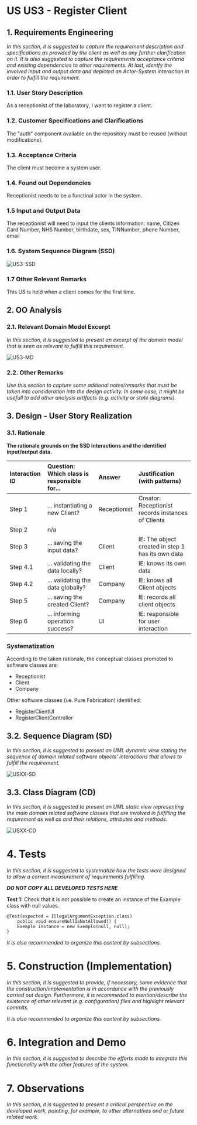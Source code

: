 # US US3 - Register Client

## 1. Requirements Engineering

*In this section, it is suggested to capture the requirement description and specifications as provided by the client as well as any further clarification on it. It is also suggested to capture the requirements acceptance criteria and existing dependencies to other requirements. At last, identfy the involved input and output data and depicted an Actor-System interaction in order to fulfill the requirement.*


### 1.1. User Story Description

As a receptionist of the laboratory, I want to register a client.

### 1.2. Customer Specifications and Clarifications 

The "auth" component available  on the repository must be reused (without modifications).

### 1.3. Acceptance Criteria

The client must become a system user.

### 1.4. Found out Dependencies

Receptionist needs to be a functinal actor in the system.

### 1.5 Input and Output Data

The receptionist will need to input the clients information: name, Citizen Card Number, NHS Number, birthdate, sex, TINNumber, phone Number, email

### 1.6. System Sequence Diagram (SSD)

![US3-SSD](US3-SSD.svg)


### 1.7 Other Relevant Remarks

This US is held when a client comes for the first time.

## 2. OO Analysis

### 2.1. Relevant Domain Model Excerpt 
*In this section, it is suggested to present an excerpt of the domain model that is seen as relevant to fulfill this requirement.* 

![US3-MD](US3-MD.svg)

### 2.2. Other Remarks

*Use this section to capture some aditional notes/remarks that must be taken into consideration into the design activity. In some case, it might be usefull to add other analysis artifacts (e.g. activity or state diagrams).* 



## 3. Design - User Story Realization 

### 3.1. Rationale

**The rationale grounds on the SSD interactions and the identified input/output data.**

| Interaction ID | Question: Which class is responsible for... | Answer  | Justification (with patterns)  |
|:-------------  |:--------------------- |:------------|:---------------------------- |
| Step 1  		 |	... instantiating a new Client?	 |   Receptionist          |  Creator: Receptionist records instances of Clients           |
| Step 2  		 |		n/a					 |             |                              |
| Step 3  		 |	... saving the input data?		 |      Client       | IE: The object created in step 1 has its own data                             |
| Step 4.1  		 |	... validating the data locally?						 |    Client         | IE: knows its own data                             |
| Step 4.2  		 |	... validating the data globally?						 |    Company         | IE: knows all Client objects                             |
| Step 5  		 |	... saving the created Client?						 |    Company         |    IE: records all client objects                          |
| Step 6  		 |	... informing operation success?						 |       UI      |    IE: responsible for user interaction                         |              

### Systematization ##

According to the taken rationale, the conceptual classes promoted to software classes are: 

 * Receptionist
 * Client
 * Company

Other software classes (i.e. Pure Fabrication) identified: 
 * RegisterClientUI  
 * RegisterClientController

## 3.2. Sequence Diagram (SD)

*In this section, it is suggested to present an UML dynamic view stating the sequence of domain related software objects' interactions that allows to fulfill the requirement.* 

![USXX-SD](USXX-SD.svg)

## 3.3. Class Diagram (CD)

*In this section, it is suggested to present an UML static view representing the main domain related software classes that are involved in fulfilling the requirement as well as and their relations, attributes and methods.*

![USXX-CD](USXX-CD.svg)

# 4. Tests 
*In this section, it is suggested to systematize how the tests were designed to allow a correct measurement of requirements fulfilling.* 

**_DO NOT COPY ALL DEVELOPED TESTS HERE_**

**Test 1:** Check that it is not possible to create an instance of the Example class with null values. 

	@Test(expected = IllegalArgumentException.class)
		public void ensureNullIsNotAllowed() {
		Exemplo instance = new Exemplo(null, null);
	}

*It is also recommended to organize this content by subsections.* 

# 5. Construction (Implementation)

*In this section, it is suggested to provide, if necessary, some evidence that the construction/implementation is in accordance with the previously carried out design. Furthermore, it is recommeded to mention/describe the existence of other relevant (e.g. configuration) files and highlight relevant commits.*

*It is also recommended to organize this content by subsections.* 

# 6. Integration and Demo 

*In this section, it is suggested to describe the efforts made to integrate this functionality with the other features of the system.*


# 7. Observations

*In this section, it is suggested to present a critical perspective on the developed work, pointing, for example, to other alternatives and or future related work.*





